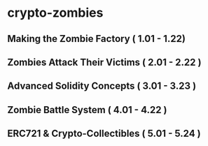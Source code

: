 # crypto-zombies

## Making the Zombie Factory ( 1.01 - 1.22)


## Zombies Attack Their Victims ( 2.01 - 2.22 )



## Advanced Solidity Concepts ( 3.01 - 3.23 )



## Zombie Battle System ( 4.01 - 4.22 )



## ERC721 & Crypto-Collectibles ( 5.01 - 5.24 )

